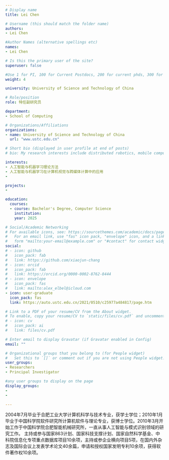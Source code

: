 ```yaml
---
# Display name
title: Lei Chen

# Username (this should match the folder name)
authors:
- Lei Chen

#Author Names (alternative spellings etc)
names:
- Lei Chen

# Is this the primary user of the site?
superuser: false

#Use 1 for PI, 100 for Current Postdocs, 200 for current phds, 300 for current masters, 400 for current undergrads, 800 for alum postdocs, 810 for alum phds, 820 for alum masters, and 830 for alum undergrads, 900 for tools, 1000 for projects
weight: 4

university: University of Science and Technology of China

# Role/position
role: 特任副研究员

department:
- School of Computing

# Organizations/Affiliations
organizations:
- name: University of Science and Technology of China
  url: "www.ustc.edu.cn"

# Short bio (displayed in user profile at end of posts)
# bio: My research interests include distributed robotics, mobile computing and programmable matter.

interests:
- 人工智能与机器学习理论方法
- 人工智能与机器学习在计算机视觉与跨媒体计算中的应用
- 

projects:
- 

education:
  courses:
  - course: Bachelor's Degree, Computer Science
    institution: 
    year: 2025

# Social/Academic Networking
# For available icons, see: https://sourcethemes.com/academic/docs/page-builder/#icons
#   For an email link, use "fas" icon pack, "envelope" icon, and a link in the
#   form "mailto:your-email@example.com" or "#contact" for contact widget.
social:
# - icon: github
#   icon_pack: fab
#   link: https://github.com/xiaojun-chang
# - icon: orcid
#   icon_pack: fab
#   link: https://orcid.org/0000-0002-8762-8444
# - icon: envelope
#   icon_pack: fas
#   link: mailto:alex_elbel@icloud.com
- icon: user-graduate
  icon_pack: fas
  link: https://auto.ustc.edu.cn/2021/0510/c25977a484817/page.htm

# Link to a PDF of your resume/CV from the About widget.
# To enable, copy your resume/CV to `static/files/cv.pdf` and uncomment the lines below.
# - icon: cv
#   icon_pack: ai
#   link: files/cv.pdf

# Enter email to display Gravatar (if Gravatar enabled in Config)
email: ""

# Organizational groups that you belong to (for People widget)
#   Set this to `[]` or comment out if you are not using People widget.
user_groups:
- Researchers
- Principal Investigator

#any user groups to display on the page
display_groups:
- 
- 

---
```

2004年7月毕业于合肥工业大学计算机科学与技术专业，获学士学位；2010年1月毕业于中国科学院软件研究所计算机软件与理论专业，获博士学位。2010年3月开始工作于中国科学院合肥智能机械研究所，一直从事人工智能与模式识别领域的研究工作。 主持或参与国家863计划、国家科技支撑计划、国家自然科学基金、中科院信息化专项重点数据库项目10余项，主持或参企业横向项目5项，在国内外杂志及国际会议上发表学术论文40余篇，申请和授权国家发明专利10余项，获得软件著作权10余项。
